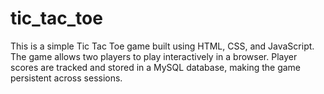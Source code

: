 # tic_tac_toe
This is a simple Tic Tac Toe game built using HTML, CSS, and JavaScript. The game allows two players to play interactively in a browser. Player scores are tracked and stored in a MySQL database, making the game persistent across sessions.
